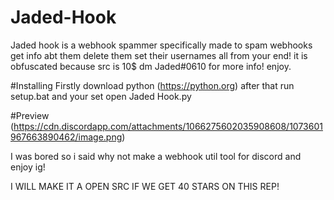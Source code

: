 # Jaded-Hook
Jaded hook is a webhook spammer specifically made to spam webhooks get info abt them delete them set their usernames all from your end! it is obfuscated because src is 10$ dm Jaded#0610 for more info! enjoy.

#Installing
Firstly download python (https://python.org) after that run setup.bat and your set open Jaded Hook.py

#Preview
(https://cdn.discordapp.com/attachments/1066275602035908608/1073601967663890462/image.png)

I was bored so i said why not make a webhook util tool for discord and enjoy ig!


I WILL MAKE IT A OPEN SRC IF WE GET 40 STARS ON THIS REP!

